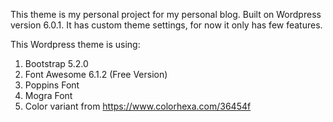 This theme is my personal project for my personal blog. Built on Wordpress version 6.0.1. It has custom theme settings, for now it only has few features.

This Wordpress theme is using:
1. Bootstrap 5.2.0
2. Font Awesome 6.1.2 (Free Version)
3. Poppins Font
4. Mogra Font
5. Color variant from https://www.colorhexa.com/36454f